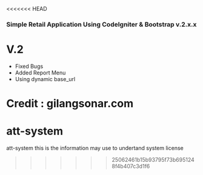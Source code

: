 <<<<<<< HEAD
### Simple Retail Application Using CodeIgniter & Bootstrap v.2.x.x ###

# V.2 
- Fixed Bugs
- Added Report Menu 
- Using dynamic base_url

Credit : gilangsonar.com
=======
# att-system
att-system this is the information may use to undertand system license
>>>>>>> 25062461b15b93795f73b6951248f4b407c3d1f6
